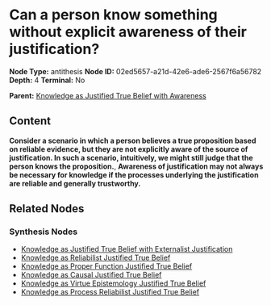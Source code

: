 # Can a person know something without explicit awareness of their justification?

**Node Type:** antithesis
**Node ID:** 02ed5657-a21d-42e6-ade6-2567f6a56782
**Depth:** 4
**Terminal:** No

**Parent:** [Knowledge as Justified True Belief with Awareness](knowledge-as-justified-true-belief-with-awareness-synthesis-53860cdd-565a-43c0-aa48-5cb5bfb1fef3.md)

## Content

**Consider a scenario in which a person believes a true proposition based on reliable evidence, but they are not explicitly aware of the source of justification. In such a scenario, intuitively, we might still judge that the person knows the proposition.**, **Awareness of justification may not always be necessary for knowledge if the processes underlying the justification are reliable and generally trustworthy.**

## Related Nodes

### Synthesis Nodes

- [Knowledge as Justified True Belief with Externalist Justification](knowledge-as-justified-true-belief-with-externalist-justification-synthesis-e7ea2f38-cc4f-4432-84a9-7cef6064292f.md)
- [Knowledge as Reliabilist Justified True Belief](knowledge-as-reliabilist-justified-true-belief-synthesis-8226b71a-8a0e-4b86-9c36-2f751f544e9b.md)
- [Knowledge as Proper Function Justified True Belief](knowledge-as-proper-function-justified-true-belief-synthesis-6f70a175-98e3-456f-98ec-bc36fb584708.md)
- [Knowledge as Causal Justified True Belief](knowledge-as-causal-justified-true-belief-synthesis-96855119-dde8-4d7f-b415-f2af3c1f2d88.md)
- [Knowledge as Virtue Epistemology Justified True Belief](knowledge-as-virtue-epistemology-justified-true-belief-synthesis-1fb4bee0-b327-4148-8028-18e27c82a6dd.md)
- [Knowledge as Process Reliabilist Justified True Belief](knowledge-as-process-reliabilist-justified-true-belief-synthesis-6e4c29ab-e288-4a34-84cc-168a5542f16c.md)
